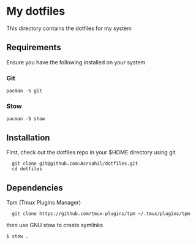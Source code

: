 # My dotfiles

This directory contains the dotfiles for my system

## Requirements

Ensure you have the following installed on your system

### Git

```
pacman -S git
```

### Stow

```
pacman -S stow
```

## Installation

First, check out the dotfiles repo in your $HOME directory using git

```
  git clone git@github.com:Acrsahil/dotfiles.git
  cd dotfiles
```

## Dependencies

Tpm (Tmux Plugins Manager)

```
  git clone https://github.com/tmux-plugins/tpm ~/.tmux/plugins/tpm
```

then use GNU stow to create symlinks

```
$ stow .
```
